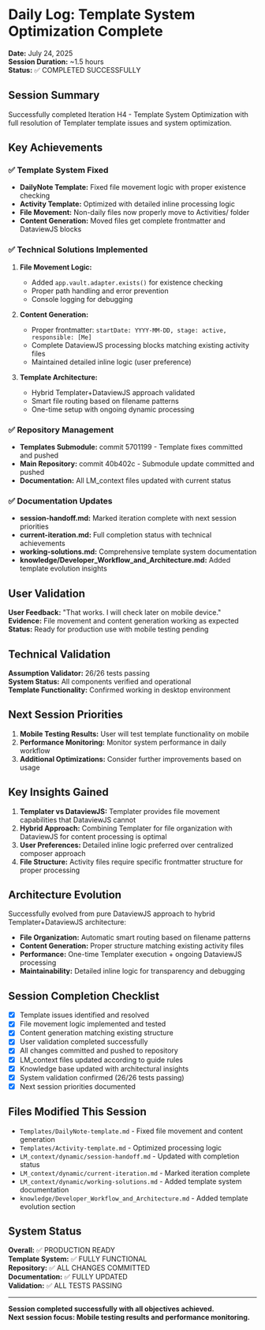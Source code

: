 # Daily Log: Template System Optimization Complete
**Date:** July 24, 2025  
**Session Duration:** ~1.5 hours  
**Status:** ✅ COMPLETED SUCCESSFULLY  

## Session Summary
Successfully completed Iteration H4 - Template System Optimization with full resolution of Templater template issues and system optimization.

## Key Achievements

### ✅ Template System Fixed
- **DailyNote Template:** Fixed file movement logic with proper existence checking
- **Activity Template:** Optimized with detailed inline processing logic
- **File Movement:** Non-daily files now properly move to Activities/ folder
- **Content Generation:** Moved files get complete frontmatter and DataviewJS blocks

### ✅ Technical Solutions Implemented
1. **File Movement Logic:** 
   - Added `app.vault.adapter.exists()` for existence checking
   - Proper path handling and error prevention
   - Console logging for debugging

2. **Content Generation:**
   - Proper frontmatter: `startDate: YYYY-MM-DD, stage: active, responsible: [Me]`
   - Complete DataviewJS processing blocks matching existing activity files
   - Maintained detailed inline logic (user preference)

3. **Template Architecture:**
   - Hybrid Templater+DataviewJS approach validated
   - Smart file routing based on filename patterns
   - One-time setup with ongoing dynamic processing

### ✅ Repository Management
- **Templates Submodule:** commit 5701199 - Template fixes committed and pushed
- **Main Repository:** commit 40b402c - Submodule update committed and pushed
- **Documentation:** All LM_context files updated with current status

### ✅ Documentation Updates
- **session-handoff.md:** Marked iteration complete with next session priorities
- **current-iteration.md:** Full completion status with technical achievements
- **working-solutions.md:** Comprehensive template system documentation
- **knowledge/Developer_Workflow_and_Architecture.md:** Added template evolution insights

## User Validation
**User Feedback:** "That works. I will check later on mobile device."  
**Evidence:** File movement and content generation working as expected  
**Status:** Ready for production use with mobile testing pending  

## Technical Validation
**Assumption Validator:** 26/26 tests passing  
**System Status:** All components verified and operational  
**Template Functionality:** Confirmed working in desktop environment  

## Next Session Priorities
1. **Mobile Testing Results:** User will test template functionality on mobile
2. **Performance Monitoring:** Monitor system performance in daily workflow
3. **Additional Optimizations:** Consider further improvements based on usage

## Key Insights Gained
1. **Templater vs DataviewJS:** Templater provides file movement capabilities that DataviewJS cannot
2. **Hybrid Approach:** Combining Templater for file organization with DataviewJS for content processing is optimal
3. **User Preferences:** Detailed inline logic preferred over centralized composer approach
4. **File Structure:** Activity files require specific frontmatter structure for proper processing

## Architecture Evolution
Successfully evolved from pure DataviewJS approach to hybrid Templater+DataviewJS architecture:
- **File Organization:** Automatic smart routing based on filename patterns
- **Content Generation:** Proper structure matching existing activity files
- **Performance:** One-time Templater execution + ongoing DataviewJS processing
- **Maintainability:** Detailed inline logic for transparency and debugging

## Session Completion Checklist
- [x] Template issues identified and resolved
- [x] File movement logic implemented and tested
- [x] Content generation matching existing structure
- [x] User validation completed successfully
- [x] All changes committed and pushed to repository
- [x] LM_context files updated according to guide rules
- [x] Knowledge base updated with architectural insights
- [x] System validation confirmed (26/26 tests passing)
- [x] Next session priorities documented

## Files Modified This Session
- `Templates/DailyNote-template.md` - Fixed file movement and content generation
- `Templates/Activity-template.md` - Optimized processing logic
- `LM_context/dynamic/session-handoff.md` - Updated with completion status
- `LM_context/dynamic/current-iteration.md` - Marked iteration complete
- `LM_context/dynamic/working-solutions.md` - Added template system documentation
- `knowledge/Developer_Workflow_and_Architecture.md` - Added template evolution section

## System Status
**Overall:** ✅ PRODUCTION READY  
**Template System:** ✅ FULLY FUNCTIONAL  
**Repository:** ✅ ALL CHANGES COMMITTED  
**Documentation:** ✅ FULLY UPDATED  
**Validation:** ✅ ALL TESTS PASSING  

---

**Session completed successfully with all objectives achieved.**  
**Next session focus: Mobile testing results and performance monitoring.**
